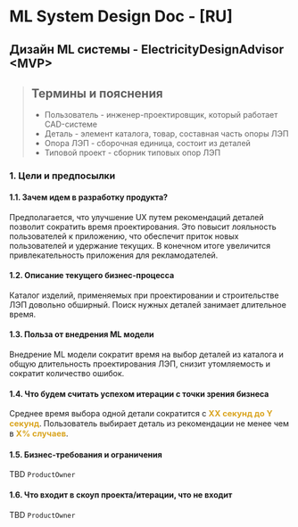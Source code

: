# ML System Design Doc - [RU]
## Дизайн ML системы - ElectricityDesignAdvisor \<MVP\>

> ## Термины и пояснения
> - Пользователь - инженер-проектировщик, который работает CAD-системе
> - Деталь - элемент каталога, товар, составная часть опоры ЛЭП
> - Опора ЛЭП - сборочная единица, состоит из деталей
> - Типовой проект - сборник типовых опор ЛЭП

### 1. Цели и предпосылки
#### 1.1. Зачем идем в разработку продукта?
Предполагается, что улучшение UX путем рекомендаций деталей позволит сократить время проектирования.
Это повысит лояльность пользователей к приложению, что обеспечит приток новых пользователей и удержание текущих.
В конечном итоге увеличится привлекательность приложения для рекламодателей.

#### 1.2. Описание текущего бизнес-процесса
Каталог изделий, применяемых при проектировании и строительстве ЛЭП довольно обширный.
Поиск нужных деталей занимает длительное время.

#### 1.3. Польза от внедрения ML модели
Внедрение ML модели сократит время на выбор деталей из каталога и общую длительность проектирования ЛЭП,
снизит утомляемость и сократит количество ошибок.

#### 1.4. Что будем считать успехом итерации с точки зрения бизнеса
Среднее время выбора одной детали сократится с <span style="font-size: 11pt; color: goldenrod; font-weight:bold">ХХ секунд до Y секунд</span>.
Пользователь выбирает деталь из рекомендации не менее чем в
<span style="font-size: 11pt; color: goldenrod; font-weight:bold">Х% случаев</span>.

#### 1.5. Бизнес-требования и ограничения
TBD `ProductOwner`

#### 1.6. Что входит в скоуп проекта/итерации, что не входит
TBD `ProductOwner`
